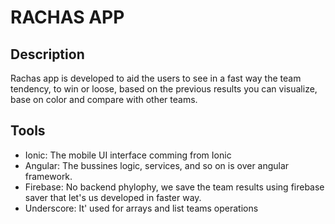 # RACHAS APP

## Description

Rachas app is developed to aid the users to see in a fast way the team tendency, to win or loose, based on the previous results
you can visualize, base on color and compare with other teams.

## Tools

* Ionic: The mobile UI interface comming from Ionic
* Angular: The bussines logic, services, and so on is over angular framework.
* Firebase: No backend phylophy, we save the team results using firebase saver that let's us developed in faster way.
* Underscore: It' used for arrays and list teams operations

